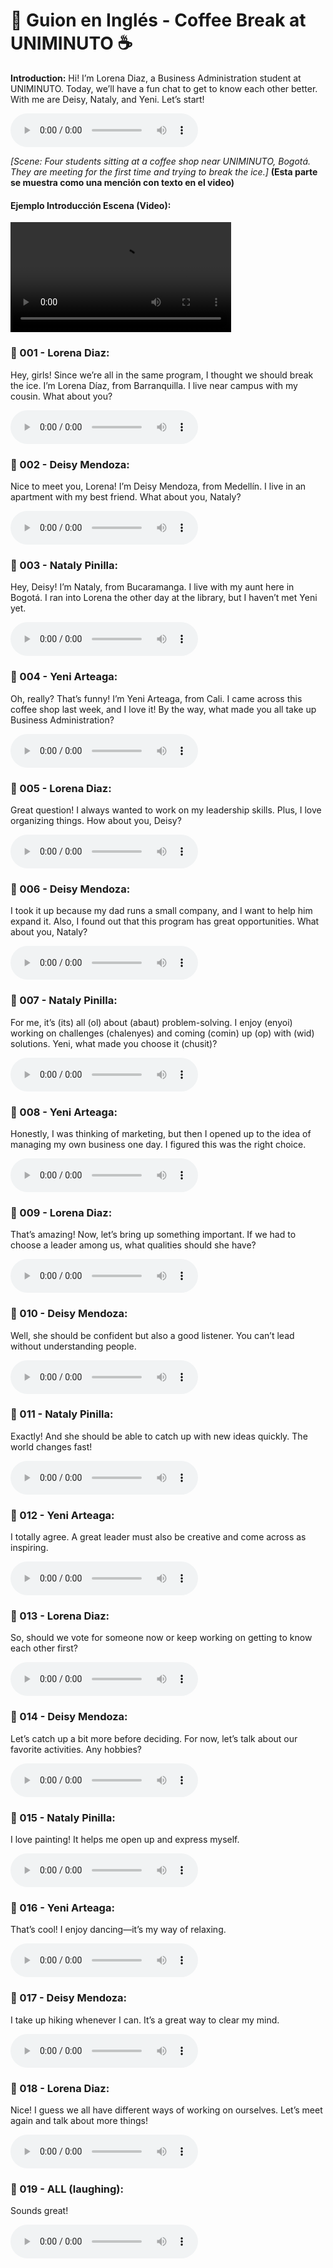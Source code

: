 # 📜 Guion en Inglés - Coffee Break at UNIMINUTO ☕

**Introduction:** Hi! I’m Lorena Diaz, a Business Administration student at UNIMINUTO. Today, we’ll have a fun chat to get to know each other better. With me are Deisy, Nataly, and Yeni. Let’s start!

<audio controls>
  <source src="https://josemaestreb.github.io/coffee_uniminuto/docs/audios/Intro.m4a" type="audio/mp4">
  Tu navegador no soporta el elemento de audio.
</audio>

*[Scene: Four students sitting at a coffee shop near UNIMINUTO, Bogotá. They are meeting for the first time and trying to break the ice.]* **(Esta parte se muestra como una mención con texto en el video)**

#### **Ejemplo Introducción Escena (Video):**

<video width="70%" controls>
  <source src="https://josemaestreb.github.io/coffee_uniminuto/docs/audios/Intro_Animated.mp4" type="video/mp4">
  Tu navegador no soporta el formato de video.
</video>

### 🌟 001 - Lorena Diaz:
Hey, girls! Since we’re all in the same program, I thought we should break the ice. I’m Lorena Díaz, from Barranquilla. I live near campus with my cousin. What about you?

<audio controls>
  <source src="https://josemaestreb.github.io/coffee_uniminuto/docs/audios/001.m4a" type="audio/mp4">
  Tu navegador no soporta el elemento de audio.
</audio>

### 🌟 002 - Deisy Mendoza:
Nice to meet you, Lorena! I’m Deisy Mendoza, from Medellín. I live in an apartment with my best friend. What about you, Nataly?

<audio controls>
  <source src="https://josemaestreb.github.io/coffee_uniminuto/docs/audios/002.m4a" type="audio/mp4">
  Tu navegador no soporta el elemento de audio.
</audio>

### 🌟 003 - Nataly Pinilla:
Hey, Deisy! I’m Nataly, from Bucaramanga. I live with my aunt here in Bogotá. I ran into Lorena the other day at the library, but I haven’t met Yeni yet.

<audio controls>
  <source src="https://josemaestreb.github.io/coffee_uniminuto/docs/audios/003.m4a" type="audio/mp4">
  Tu navegador no soporta el elemento de audio.
</audio>

### 🌟 004 - Yeni Arteaga:
Oh, really? That’s funny! I’m Yeni Arteaga, from Cali. I came across this coffee shop last week, and I love it! By the way, what made you all take up Business Administration?

<audio controls>
  <source src="https://josemaestreb.github.io/coffee_uniminuto/docs/audios/004.m4a" type="audio/mp4">
  Tu navegador no soporta el elemento de audio.
</audio>

### 🌟 005 - Lorena Diaz:
Great question! I always wanted to work on my leadership skills. Plus, I love organizing things. How about you, Deisy?

<audio controls>
  <source src="https://josemaestreb.github.io/coffee_uniminuto/docs/audios/005.m4a" type="audio/mp4">
  Tu navegador no soporta el elemento de audio.
</audio>

### 🌟 006 - Deisy Mendoza:
I took it up because my dad runs a small company, and I want to help him expand it. Also, I found out that this program has great opportunities. What about you, Nataly?

<audio controls>
  <source src="https://josemaestreb.github.io/coffee_uniminuto/docs/audios/006.m4a" type="audio/mp4">
  Tu navegador no soporta el elemento de audio.
</audio>

### 🌟 007 - Nataly Pinilla:
For me, it’s (its) all (ol) about (abaut) problem-solving. I enjoy (enyoi) working on challenges (chalenyes) and coming (comin) up (op) with (wid) solutions. Yeni, what made you choose it (chusit)?

<audio controls>
  <source src="https://josemaestreb.github.io/coffee_uniminuto/docs/audios/007.m4a" type="audio/mp4">
  Tu navegador no soporta el elemento de audio.
</audio>

### 🌟 008 - Yeni Arteaga:
Honestly, I was thinking of marketing, but then I opened up to the idea of managing my own business one day. I figured this was the right choice.

<audio controls>
  <source src="https://josemaestreb.github.io/coffee_uniminuto/docs/audios/008.m4a" type="audio/mp4">
  Tu navegador no soporta el elemento de audio.
</audio>

### 🌟 009 - Lorena Diaz:
That’s amazing! Now, let’s bring up something important. If we had to choose a leader among us, what qualities should she have?

<audio controls>
  <source src="https://josemaestreb.github.io/coffee_uniminuto/docs/audios/009.m4a" type="audio/mp4">
  Tu navegador no soporta el elemento de audio.
</audio>

### 🌟 010 - Deisy Mendoza:
Well, she should be confident but also a good listener. You can’t lead without understanding people.

<audio controls>
  <source src="https://josemaestreb.github.io/coffee_uniminuto/docs/audios/010.m4a" type="audio/mp4">
  Tu navegador no soporta el elemento de audio.
</audio>

### 🌟 011 - Nataly Pinilla:
Exactly! And she should be able to catch up with new ideas quickly. The world changes fast!

<audio controls>
  <source src="https://josemaestreb.github.io/coffee_uniminuto/docs/audios/011.m4a" type="audio/mp4">
  Tu navegador no soporta el elemento de audio.
</audio>

### 🌟 012 - Yeni Arteaga:
I totally agree. A great leader must also be creative and come across as inspiring.

<audio controls>
  <source src="https://josemaestreb.github.io/coffee_uniminuto/docs/audios/012.m4a" type="audio/mp4">
  Tu navegador no soporta el elemento de audio.
</audio>

### 🌟 013 - Lorena Diaz:
So, should we vote for someone now or keep working on getting to know each other first?

<audio controls>
  <source src="https://josemaestreb.github.io/coffee_uniminuto/docs/audios/013.m4a" type="audio/mp4">
  Tu navegador no soporta el elemento de audio.
</audio>

### 🌟 014 - Deisy Mendoza:
Let’s catch up a bit more before deciding. For now, let’s talk about our favorite activities. Any hobbies?

<audio controls>
  <source src="https://josemaestreb.github.io/coffee_uniminuto/docs/audios/014.m4a" type="audio/mp4">
  Tu navegador no soporta el elemento de audio.
</audio>

### 🌟 015 - Nataly Pinilla:
I love painting! It helps me open up and express myself.

<audio controls>
  <source src="https://josemaestreb.github.io/coffee_uniminuto/docs/audios/015.m4a" type="audio/mp4">
  Tu navegador no soporta el elemento de audio.
</audio>

### 🌟 016 - Yeni Arteaga:
That’s cool! I enjoy dancing—it’s my way of relaxing.

<audio controls>
  <source src="https://josemaestreb.github.io/coffee_uniminuto/docs/audios/016.m4a" type="audio/mp4">
  Tu navegador no soporta el elemento de audio.
</audio>

### 🌟 017 - Deisy Mendoza:
I take up hiking whenever I can. It’s a great way to clear my mind.

<audio controls>
  <source src="https://josemaestreb.github.io/coffee_uniminuto/docs/audios/017.m4a" type="audio/mp4">
  Tu navegador no soporta el elemento de audio.
</audio>

### 🌟 018 - Lorena Diaz:
Nice! I guess we all have different ways of working on ourselves. Let’s meet again and talk about more things!

<audio controls>
  <source src="https://josemaestreb.github.io/coffee_uniminuto/docs/audios/018.m4a" type="audio/mp4">
  Tu navegador no soporta el elemento de audio.
</audio>

### 🌟 019 - ALL (laughing):
Sounds great!

<audio controls>
  <source src="https://josemaestreb.github.io/coffee_uniminuto/docs/audios/019.m4a" type="audio/mp4">
  Tu navegador no soporta el elemento de audio.
</audio>